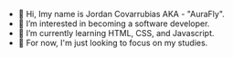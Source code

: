 - 👋 Hi, Imy name is Jordan Covarrubias AKA - "AuraFly".
- 👀 I’m interested in becoming a software developer.
- 🌱 I’m currently learning HTML, CSS, and Javascript.
- 💞️ For now, I'm just looking to focus on my studies.

<!---
AuraFly/AuraFly is a ✨ special ✨ repository because its `README.md` (this file) appears on your GitHub profile.
You can click the Preview link to take a look at your changes.
--->
